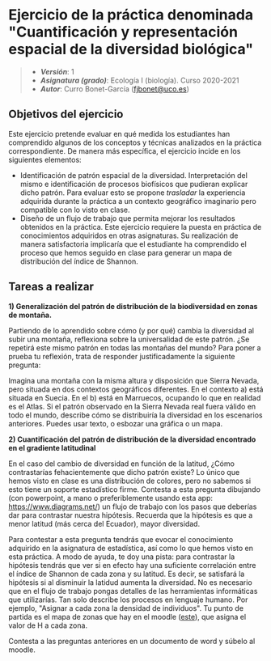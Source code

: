 # Ejercicio de la práctica denominada "Cuantificación y representación espacial de la diversidad biológica"


> + **_Versión_**: 1
> + **_Asignatura (grado)_**: Ecología I (biología). Curso 2020-2021
> + **_Autor_**: Curro Bonet-García (fjbonet@uco.es)



## Objetivos del ejercicio
Este ejercicio pretende evaluar en qué medida los estudiantes han comprendido algunos de los conceptos y técnicas analizados en la práctica correspondiente. De manera más específica, el ejercicio incide en los siguientes elementos:

+ Identificación de patrón espacial de la diversidad. Interpretación del mismo e identificación de procesos biofísicos que pudieran explicar dicho patrón. Para evaluar esto se propone *trasladar* la experiencia adquirida durante la práctica a un contexto geográfico imaginario pero compatible con lo visto en clase. 
+ Diseño de un flujo de trabajo que permita mejorar los resultados obtenidos en la práctica. Este ejercicio requiere la puesta en práctica de conocimientos adquiridos en otras asignaturas. Su realización de manera satisfactoria implicaría que el estudiante ha comprendido el proceso que hemos seguido en clase para generar un mapa de distribución del índice de Shannon.

<div style="page-break-after: always; break-after: page;"></div>

## Tareas a realizar

**1) Generalización del patrón de distribución de la biodiversidad en zonas de montaña.**

Partiendo de lo  aprendido sobre cómo (y por qué) cambia la diversidad al subir una montaña, reflexiona sobre la universalidad de este patrón. ¿Se repetirá este mismo patrón en todas las montañas del mundo? Para poner a prueba tu reflexión, trata de responder justificadamente la siguiente pregunta:

Imagina una montaña con la misma altura y disposición que Sierra Nevada, pero situada en dos contextos geográficos diferentes. En el contexto a) está situada en Suecia. En el b) está en Marruecos, ocupando lo que en realidad es el Atlas. Si el patrón observado en la Sierra Nevada real fuera válido en todo el mundo, describe cómo se distribuiría la diversidad en los escenarios anteriores. Puedes usar texto, o esbozar una gráfica o un mapa. 

**2) Cuantificación del patrón de distribución de la diversidad encontrado en el gradiente latitudinal**

En el caso del cambio de diversidad en función de la latitud, ¿Cómo contrastarías fehacientemente que dicho patrón existe? Lo único que hemos visto en clase es una distribución de colores, pero no sabemos si esto tiene un soporte estadístico firme. Contesta a esta pregunta dibujando (con powerpoint, a mano o preferiblemente usando esta app: https://www.diagrams.net/) un flujo de trabajo con los pasos que deberías dar para contrastar nuestra hipótesis. Recuerda que la hipótesis es que a menor latitud (más cerca del Ecuador), mayor diversidad. 

Para contestar a esta pregunta tendrás que evocar el conocimiento adquirido en la asignatura de estadística, así como lo que hemos visto en esta práctica. A modo de ayuda, te doy una pista: para contrastar la hipótesis tendrás que ver si en efecto hay una suficiente correlación entre el índice de Shannon de cada zona y su latitud. Es decir, se satisfará la hipótesis si al disminuir la latidud aumenta la diversidad. No es necesario que en el flujo de trabajo pongas detalles de las herramientas informáticas que utilizarías. Tan solo describe los procesos en lenguaje humano. Por ejemplo, "Asignar a cada zona la densidad de individuos". Tu punto de partida es el mapa de zonas que hay en el moodle ([este](https://github.com/Aprendiendo-ecologia/practica_mapa_biodiversidad/raw/main/downloadable_files/2_gradiente_latitud/zonas_gradiente_latitudinal.zip)), que asigna el valor de H a cada zona.

Contesta a las preguntas anteriores en un documento de word y súbelo al moodle.

